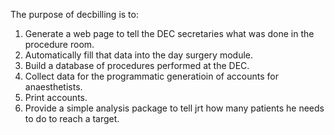 The purpose of decbilling is to:

1. Generate a web page to tell the DEC secretaries what was done in the procedure room.
2. Automatically fill that data into the day surgery module.
3. Build a database of procedures performed at the DEC.
4. Collect data for the programmatic generatioin of accounts for anaesthetists.
5. Print accounts.
6. Provide a simple analysis package to tell jrt how many patients he needs to do to reach a target.
